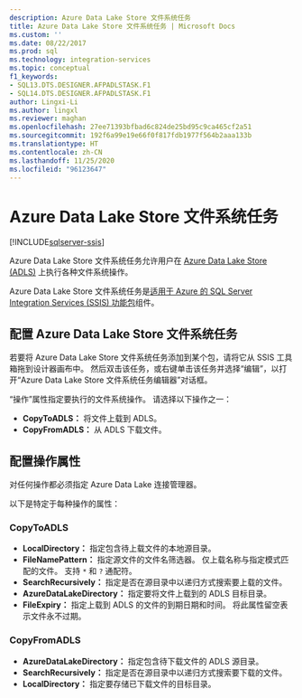 ```yaml
---
description: Azure Data Lake Store 文件系统任务
title: Azure Data Lake Store 文件系统任务 | Microsoft Docs
ms.custom: ''
ms.date: 08/22/2017
ms.prod: sql
ms.technology: integration-services
ms.topic: conceptual
f1_keywords:
- SQL13.DTS.DESIGNER.AFPADLSTASK.F1
- SQL14.DTS.DESIGNER.AFPADLSTASK.F1
author: Lingxi-Li
ms.author: lingxl
ms.reviewer: maghan
ms.openlocfilehash: 27ee71393bfbad6c824de25bd95c9ca465cf2a51
ms.sourcegitcommit: 192f6a99e19e66f0f817fdb1977f564b2aaa133b
ms.translationtype: HT
ms.contentlocale: zh-CN
ms.lasthandoff: 11/25/2020
ms.locfileid: "96123647"
---
```

# <a name="azure-data-lake-store-file-system-task"></a>Azure Data Lake Store 文件系统任务

[!INCLUDE[sqlserver-ssis](../../includes/applies-to-version/sqlserver-ssis.md)]



Azure Data Lake Store 文件系统任务允许用户在 [Azure Data Lake Store (ADLS)](https://azure.microsoft.com/services/data-lake-store/) 上执行各种文件系统操作。

Azure Data Lake Store 文件系统任务是[适用于 Azure 的 SQL Server Integration Services (SSIS) 功能包](../../integration-services/azure-feature-pack-for-integration-services-ssis.md)组件。

## <a name="configure-the-azure-data-lake-store-file-system-task"></a>配置 Azure Data Lake Store 文件系统任务

若要将 Azure Data Lake Store 文件系统任务添加到某个包，请将它从 SSIS 工具箱拖到设计器画布中。 然后双击该任务，或右键单击该任务并选择“编辑”，以打开“Azure Data Lake Store 文件系统任务编辑器”对话框。

“操作”属性指定要执行的文件系统操作。 请选择以下操作之一：

- **CopyToADLS：** 将文件上载到 ADLS。
- **CopyFromADLS：** 从 ADLS 下载文件。

## <a name="configure-the-properties-for-the-operation"></a>配置操作属性
对任何操作都必须指定 Azure Data Lake 连接管理器。

以下是特定于每种操作的属性：

### <a name="copytoadls"></a>CopyToADLS
- **LocalDirectory：** 指定包含待上载文件的本地源目录。
- **FileNamePattern：** 指定源文件的文件名筛选器。 仅上载名称与指定模式匹配的文件。 支持 `*` 和 `?` 通配符。
- **SearchRecursively：** 指定是否在源目录中以递归方式搜索要上载的文件。
- **AzureDataLakeDirectory：** 指定要将文件上载到的 ADLS 目标目录。
- **FileExpiry：** 指定上载到 ADLS 的文件的到期日期和时间。 将此属性留空表示文件永不过期。

### <a name="copyfromadls"></a>CopyFromADLS
- **AzureDataLakeDirectory：** 指定包含待下载文件的 ADLS 源目录。
- **SearchRecursively：** 指定是否在源目录中以递归方式搜索要下载的文件。
- **LocalDirectory：** 指定要存储已下载文件的目标目录。
